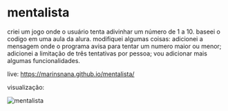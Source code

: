 # mentalista

criei um jogo onde o usuário tenta adivinhar um número de 1 a 10. baseei o codigo em uma aula da alura. modifiquei algumas coisas: 
adicionei a mensagem onde o programa avisa para tentar um numero maior ou menor;
adicionei a limitação de três tentativas por pessoa; vou adicionar mais algumas funcionalidades.

live: https://marinsnana.github.io/mentalista/

visualização: 

![mentalista](https://user-images.githubusercontent.com/102560281/204644546-4b40f580-3c5e-4df9-8370-73bea6028d7f.JPG)
